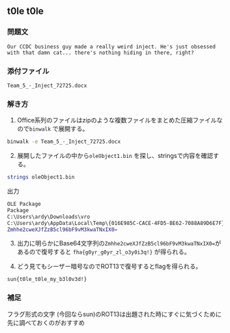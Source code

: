 ## t0le t0le
### 問題文
```
Our CCDC business guy made a really weird inject. He's just obsessed with that damn cat... there's nothing hiding in there, right?
```
### 添付ファイル
`Team_5_-_Inject_72725.docx`

### 解き方
1. Office系列のファイルはzipのような複数ファイルをまとめた圧縮ファイルなので`binwalk` で展開する。
```sh
binwalk -e Team_5_-_Inject_72725.docx
```
2. 展開したファイルの中から`oleObject1.bin` を探し、stringsで内容を確認する。
```sh
strings oleObject1.bin 
```
出力
```sh
OLE Package
Package
C:\Users\ardy\Downloads\vro
C:\Users\ardy\AppData\Local\Temp\{016E985C-CACE-4FD5-BE62-7088A89D6E7F}\{07D47D53-4E54-46B2-9C7A-31322E56717A}\vro
Zmhhe2cweXJfZzB5cl96bF9vM3kwaTNxIX0=
```
3. 出力に明らかにBase64文字列の`Zmhhe2cweXJfZzB5cl96bF9vM3kwaTNxIX0=`があるので復号すると
`fha{g0yr_g0yr_zl_o3y0i3q!}` が得られる。

4. どう見てもシーザー暗号なのでROT13で復号するとflagを得られる。
```
sun{t0le_t0le_my_b3l0v3d!}
```
### 補足
フラグ形式の文字 (今回ならsun)のROT13は出題された時にすぐに気づくために先に調べておくのがおすすめ